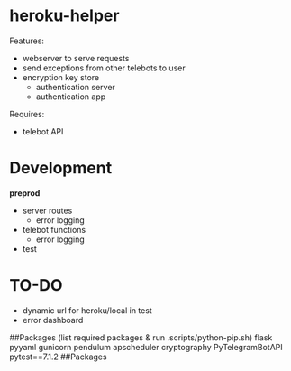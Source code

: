 # heroku-helper

Features:

- webserver to serve requests
- send exceptions from other telebots to user
- encryption key store
  - authentication server
  - authentication app

Requires:

- telebot API

# Development

**preprod**

- server routes
  - error logging
- telebot functions
  - error logging
- test

# TO-DO

- dynamic url for heroku/local in test
- error dashboard

##Packages (list required packages & run .scripts/python-pip.sh)
flask
pyyaml
gunicorn
pendulum
apscheduler
cryptography
PyTelegramBotAPI
pytest==7.1.2
##Packages

